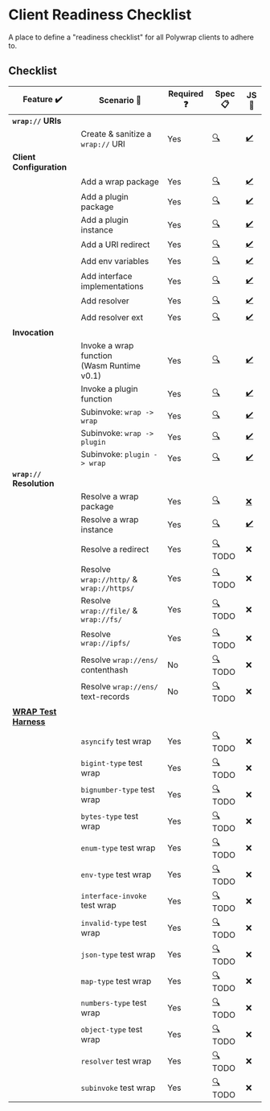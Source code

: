 # Client Readiness Checklist
A place to define a "readiness checklist" for all Polywrap clients to adhere to.

## Checklist

| Feature :heavy_check_mark: | Scenario :thought_balloon: | Required :question: | Spec :clipboard: | JS :scroll: |  
|-|-|-|-|-|  
| **`wrap://` URIs** | | | | |  
| | Create & sanitize a `wrap://` URI | Yes | [:mag:](./specs/uri.yaml) | [:heavy_check_mark:](./clients/js/src/features/uri.ts) |  
| **Client Configuration** | | | | |  
| | Add a wrap package | Yes | [:mag:](./specs/config_embed_wrap_package.yaml) | [:heavy_check_mark:](./clients/js/src/features/config_embed_wrap_package.ts) |  
| | Add a plugin package | Yes | [:mag:](./specs/config_plugin_package.yaml) | [:heavy_check_mark:](./clients/js/src/features/config_plugin_package.ts) |  
| | Add a plugin instance | Yes | [:mag:](./specs/config_plugin_instance.yaml) | [:heavy_check_mark:](./clients/js/src/features/config_plugin_instance.ts) |  
| | Add a URI redirect | Yes | [:mag:](./specs/config_uri_redirect.yaml) | [:heavy_check_mark:](./clients/js/src/features/config_uri_redirect.ts) |  
| | Add env variables | Yes | [:mag:](./specs/config_env_variables.yaml) | [:heavy_check_mark:](./clients/js/src/features/config_env_variables.ts) |  
| | Add interface implementations | Yes | [:mag:](./specs/config_interface_implementations.yaml) | [:heavy_check_mark:](./clients/js/src/features/config_interface_implementations.ts) |  
| | Add resolver | Yes | [:mag:](./specs/config_resolver.yaml) | [:heavy_check_mark:](./clients/js/src/features/config_resolver.ts) |  
| | Add resolver ext | Yes | [:mag:](./specs/config_resolver_ext.yaml) | [:heavy_check_mark:](./clients/js/src/features/config_resolver_ext.ts) |  
| **Invocation** | | | | |  
| | Invoke a wrap function<br/>(Wasm Runtime v0.1) | Yes | [:mag:](./specs/invoke_wrap_wasm_v0_1.yaml) | [:heavy_check_mark:](./clients/js/src/features/invoke_wrap_wasm_v0_1.ts) |  
| | Invoke a plugin function | Yes | [:mag:](./specs/invoke_plugin.yaml) | [:heavy_check_mark:](./clients/js/src/features/invoke_plugin.ts) |  
| | Subinvoke: `wrap -> wrap` | Yes | [:mag:](./specs/subinvoke_wrap_wrap.yaml) | [:heavy_check_mark:](./clients/js/src/features/subinvoke_wrap_wrap.ts) |  
| | Subinvoke: `wrap -> plugin` | Yes | [:mag:](./specs/subinvoke_wrap_plugin.yaml) | [:heavy_check_mark:](./clients/js/src/features/subinvoke_wrap_plugin.ts) |  
| | Subinvoke: `plugin -> wrap` | Yes | [:mag:](./specs/subinvoke_plugin_wrap.yaml) | [:heavy_check_mark:](./clients/js/src/features/subinvoke_plugin_wrap.ts) |  
| **`wrap://` Resolution** | | | | |  
| | Resolve a wrap package | Yes | [:mag:](./specs/resolve_package.yaml) | [:x:](./clients/js/src/features/resolve_package.ts) |  
| | Resolve a wrap instance | Yes | [:mag:](./specs/resolve_instance.yaml) | [:heavy_check_mark:](./clients/js/src/features/resolve_instance.ts) |  
| | Resolve a redirect | Yes | [:mag:](./specs/resolve_redirect.yaml) TODO | :x: |  
| | Resolve `wrap://http/` &<br/>`wrap://https/` | Yes | [:mag:](./specs/resolve_http.yaml) TODO | :x: |  
| | Resolve `wrap://file/` &<br/>`wrap://fs/` | Yes | [:mag:](./specs/resolve_file.yaml) TODO | :x: |  
| | Resolve `wrap://ipfs/` | Yes | [:mag:](./specs/resolve_ipfs.yaml) TODO | :x: |  
| | Resolve `wrap://ens/` contenthash | No | [:mag:](./specs/resolve_ens_contenthash.yaml) TODO | :x: |  
| | Resolve `wrap://ens/` text-records | No | [:mag:](./specs/resolve_ens_text_record.yaml) TODO | :x: |  
| **[WRAP Test Harness](https://github.com/polywrap/wrap-test-harness/tree/master/cases)** | | | | |  
| | `asyncify` test wrap | Yes | [:mag:](./specs/wrap_test_harness_asyncify.yaml) TODO | :x: |  
| | `bigint-type` test wrap | Yes | [:mag:](./specs/wrap_test_harness_bigint_type.yaml) TODO | :x: |  
| | `bignumber-type` test wrap | Yes | [:mag:](./specs/wrap_test_harness_bignumber_type.yaml) TODO | :x: |  
| | `bytes-type` test wrap | Yes | [:mag:](./specs/wrap_test_harness_bytes_type.yaml) TODO | :x: |  
| | `enum-type` test wrap | Yes | [:mag:](./specs/wrap_test_harness_enum_type.yaml) TODO | :x: |  
| | `env-type` test wrap | Yes | [:mag:](./specs/wrap_test_harness_env_type.yaml) TODO | :x: |  
| | `interface-invoke` test wrap | Yes | [:mag:](./specs/wrap_test_harness_interface_invoke.yaml) TODO | :x: |  
| | `invalid-type` test wrap | Yes | [:mag:](./specs/wrap_test_harness_invalid_type.yaml) TODO | :x: |  
| | `json-type` test wrap | Yes | [:mag:](./specs/wrap_test_harness_json_type.yaml) TODO | :x: |  
| | `map-type` test wrap | Yes | [:mag:](./specs/wrap_test_harness_map_type.yaml) TODO | :x: |  
| | `numbers-type` test wrap | Yes | [:mag:](./specs/wrap_test_harness_numbers_type.yaml) TODO | :x: |  
| | `object-type` test wrap | Yes | [:mag:](./specs/wrap_test_harness_object_type.yaml) TODO | :x: |  
| | `resolver` test wrap | Yes | [:mag:](./specs/wrap_test_harness_resolver.yaml) TODO | :x: |  
| | `subinvoke` test wrap | Yes | [:mag:](./specs/wrap_test_harness_subinvoke.yaml) TODO | :x: |  
